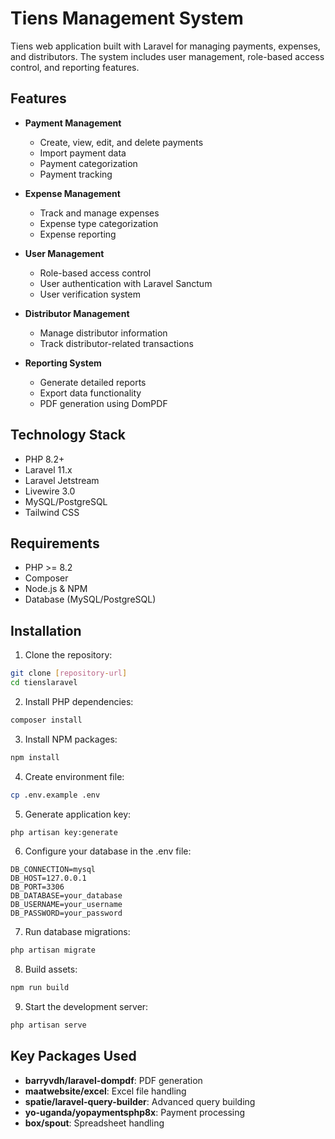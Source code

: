 # Tiens Management System

Tiens web application built with Laravel for managing payments, expenses, and distributors. The system includes user management, role-based access control, and reporting features.

## Features

- **Payment Management**
  - Create, view, edit, and delete payments
  - Import payment data
  - Payment categorization
  - Payment tracking

- **Expense Management**
  - Track and manage expenses
  - Expense type categorization
  - Expense reporting

- **User Management**
  - Role-based access control
  - User authentication with Laravel Sanctum
  - User verification system

- **Distributor Management**
  - Manage distributor information
  - Track distributor-related transactions

- **Reporting System**
  - Generate detailed reports
  - Export data functionality
  - PDF generation using DomPDF

## Technology Stack

- PHP 8.2+
- Laravel 11.x
- Laravel Jetstream
- Livewire 3.0
- MySQL/PostgreSQL
- Tailwind CSS

## Requirements

- PHP >= 8.2
- Composer
- Node.js & NPM
- Database (MySQL/PostgreSQL)

## Installation

1. Clone the repository:
```bash
git clone [repository-url]
cd tienslaravel
```

2. Install PHP dependencies:
```bash
composer install
```

3. Install NPM packages:
```bash
npm install
```

4. Create environment file:
```bash
cp .env.example .env
```

5. Generate application key:
```bash
php artisan key:generate
```

6. Configure your database in the .env file:
```
DB_CONNECTION=mysql
DB_HOST=127.0.0.1
DB_PORT=3306
DB_DATABASE=your_database
DB_USERNAME=your_username
DB_PASSWORD=your_password
```

7. Run database migrations:
```bash
php artisan migrate
```

8. Build assets:
```bash
npm run build
```

9. Start the development server:
```bash
php artisan serve
```

## Key Packages Used

- **barryvdh/laravel-dompdf**: PDF generation
- **maatwebsite/excel**: Excel file handling
- **spatie/laravel-query-builder**: Advanced query building
- **yo-uganda/yopaymentsphp8x**: Payment processing
- **box/spout**: Spreadsheet handling
